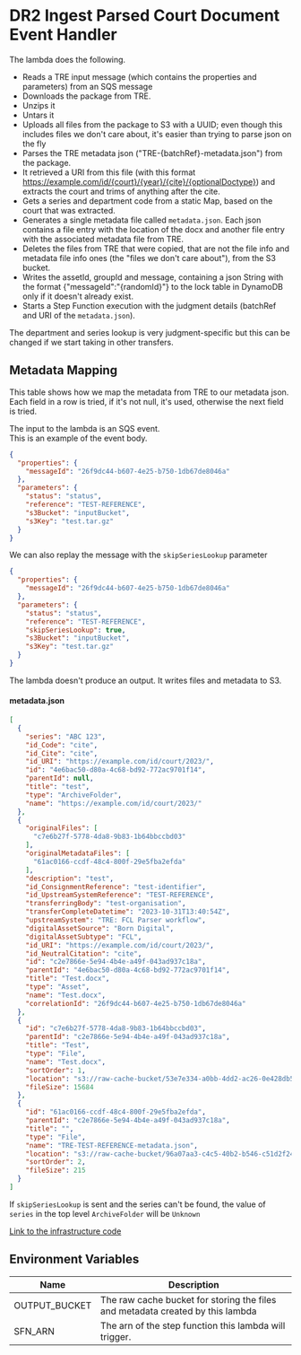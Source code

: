 # DR2 Ingest Parsed Court Document Event Handler

The lambda does the following.

* Reads a TRE input message (which contains the properties and parameters) from an SQS message
* Downloads the package from TRE.
* Unzips it
* Untars it
* Uploads all files from the package to S3 with a UUID; even though this includes files we don't care about, it's easier than
  trying to parse json on the fly
* Parses the TRE metadata json ("TRE-{batchRef}-metadata.json") from the package.
* It retrieved a URI from this file (with this format https://example.com/id/{court}/{year}/{cite}/{optionalDoctype}) and extracts the court and trims of anything after the cite.
* Gets a series and department code from a static Map, based on the court that was extracted.
* Generates a single metadata file called `metadata.json`. Each json contains a file entry with the location of the docx and another file entry with the associated
  metadata file from TRE.
* Deletes the files from TRE that were copied, that are not the file info and metadata file info ones (the "files we don't care about"), from the S3 bucket.
* Writes the assetId, groupId and message, containing a json String with the format {"messageId":"{randomId}"} to the lock table in DynamoDB only if it doesn't already exist.
* Starts a Step Function execution with the judgment details (batchRef and URI of the `metadata.json`).

The department and series lookup is very judgment-specific but this can be changed if we start taking in other
transfers.

## Metadata Mapping

This table shows how we map the metadata from TRE to our metadata json.  
Each field in a row is tried, if it's not null, it's used, otherwise the next field is tried.

The input to the lambda is an SQS event.  
This is an example of the event body.

```json
{
  "properties": {
    "messageId": "26f9dc44-b607-4e25-b750-1db67de8046a"
  },
  "parameters": {
    "status": "status",
    "reference": "TEST-REFERENCE",
    "s3Bucket": "inputBucket",
    "s3Key": "test.tar.gz"
  }
}
```

We can also replay the message with the `skipSeriesLookup` parameter

```json
{
  "properties": {
    "messageId": "26f9dc44-b607-4e25-b750-1db67de8046a"
  },
  "parameters": {
    "status": "status",
    "reference": "TEST-REFERENCE",
    "skipSeriesLookup": true,
    "s3Bucket": "inputBucket",
    "s3Key": "test.tar.gz"
  }
}
```

The lambda doesn't produce an output. It writes files and metadata to S3.

#### metadata.json

```json
[
  {
    "series": "ABC 123",
    "id_Code": "cite",
    "id_Cite": "cite",
    "id_URI": "https://example.com/id/court/2023/",
    "id": "4e6bac50-d80a-4c68-bd92-772ac9701f14",
    "parentId": null,
    "title": "test",
    "type": "ArchiveFolder",
    "name": "https://example.com/id/court/2023/"
  },
  {
    "originalFiles": [
      "c7e6b27f-5778-4da8-9b83-1b64bbccbd03"
    ],
    "originalMetadataFiles": [
      "61ac0166-ccdf-48c4-800f-29e5fba2efda"
    ],
    "description": "test",
    "id_ConsignmentReference": "test-identifier",
    "id_UpstreamSystemReference": "TEST-REFERENCE",
    "transferringBody": "test-organisation",
    "transferCompleteDatetime": "2023-10-31T13:40:54Z",
    "upstreamSystem": "TRE: FCL Parser workflow",
    "digitalAssetSource": "Born Digital",
    "digitalAssetSubtype": "FCL",
    "id_URI": "https://example.com/id/court/2023/",
    "id_NeutralCitation": "cite",
    "id": "c2e7866e-5e94-4b4e-a49f-043ad937c18a",
    "parentId": "4e6bac50-d80a-4c68-bd92-772ac9701f14",
    "title": "Test.docx",
    "type": "Asset",
    "name": "Test.docx",
    "correlationId": "26f9dc44-b607-4e25-b750-1db67de8046a"
  },
  {
    "id": "c7e6b27f-5778-4da8-9b83-1b64bbccbd03",
    "parentId": "c2e7866e-5e94-4b4e-a49f-043ad937c18a",
    "title": "Test",
    "type": "File",
    "name": "Test.docx",
    "sortOrder": 1,
    "location": "s3://raw-cache-bucket/53e7e334-a0bb-4dd2-ac26-0e428db56982",
    "fileSize": 15684
  },
  {
    "id": "61ac0166-ccdf-48c4-800f-29e5fba2efda",
    "parentId": "c2e7866e-5e94-4b4e-a49f-043ad937c18a",
    "title": "",
    "type": "File",
    "name": "TRE-TEST-REFERENCE-metadata.json",
    "location": "s3://raw-cache-bucket/96a07aa3-c4c5-40b2-b546-c51d2f24dce3",
    "sortOrder": 2,
    "fileSize": 215
  }
]
```

If `skipSeriesLookup` is sent and the series can't be found, the value of `series` in the top level `ArchiveFolder` will be `Unknown` 

[Link to the infrastructure code](https://github.com/nationalarchives/dp-terraform-environments/blob/main/ingest_parsed_court_document_event_handler.tf)

## Environment Variables

| Name          | Description                                                                    |
|---------------|--------------------------------------------------------------------------------|
| OUTPUT_BUCKET | The raw cache bucket for storing the files and metadata created by this lambda |
| SFN_ARN       | The arn of the step function this lambda will trigger.                         |
